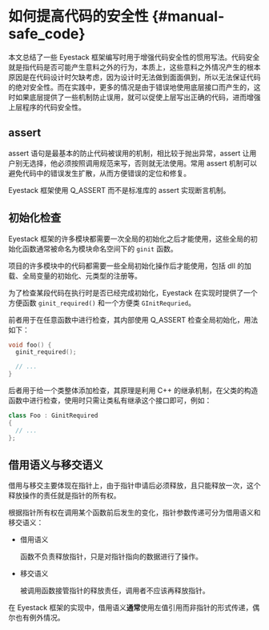 # 如何提高代码的安全性 {#manual-safe_code}

本文总结了一些 Eyestack 框架编写时用于增强代码安全性的惯用写法。代码安全就是指代码是否可能产生意料之外的行为，本质上，这些意料之外情况产生的根本原因是在代码设计时欠缺考虑，因为设计时无法做到面面俱到，所以无法保证代码的绝对安全性。而在实践中，更多的情况是由于错误地使用底层接口而产生的，这时如果底层提供了一些机制防止误用，就可以促使上层写出正确的代码，进而增强上层程序的代码安全性。

## assert

assert 语句是最基本的防止代码被误用的机制，相比较于抛出异常，assert 让用户别无选择，他必须按照调用规范来写，否则就无法使用。常用 assert 机制可以避免代码中的错误发生扩散，从而方便错误的定位和修复。

Eyestack 框架使用 Q_ASSERT 而不是标准库的 assert 实现断言机制。

## 初始化检查

Eyestack 框架的许多模块都需要一次全局的初始化之后才能使用，这些全局的初始化函数通常被命名为模块命名空间下的 `ginit` 函数。

项目的许多模块中的代码都需要一些全局初始化操作后才能使用，包括 dll 的加载、全局变量的初始化、元类型的注册等。

为了检查某段代码在执行时是否已经完成初始化，Eyestack 在实现时提供了一个方便函数 `ginit_required()` 和一个方便类 `GInitRequried`。

前者用于在任意函数中进行检查，其内部使用 Q_ASSERT 检查全局初始化，用法如下：

```cpp
void foo() {
  ginit_required();

  // ...
}
```

后者用于给一个类整体添加检查，其原理是利用 C++ 的继承机制，在父类的构造函数中进行检查，使用时只需让类私有继承这个接口即可，例如：

```cpp
class Foo : GinitRequired
{
  // ...
};
```

## 借用语义与移交语义

借用与移交主要体现在指针上，由于指针申请后必须释放，且只能释放一次，这个释放操作的责任就是指针的所有权。

根据指针所有权在调用某个函数前后发生的变化，指针参数传递可分为借用语义和移交语义：

- 借用语义

  函数不负责释放指针，只是对指针指向的数据进行了操作。

- 移交语义

  被调用函数接管指针的释放责任，调用者不应该再释放指针。

在 Eyestack 框架的实现中，借用语义**通常**使用左值引用而非指针的形式传递，偶尔也有例外情况。
